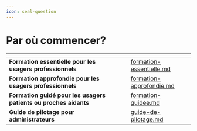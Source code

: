 ```yaml
---
icon: seal-question
---
```


# Par où commencer?



<table data-view="cards"><thead><tr><th></th><th></th><th></th><th data-hidden data-card-target data-type="content-ref"></th></tr></thead><tbody><tr><td><strong>Formation essentielle pour les usagers professionnels</strong></td><td></td><td></td><td><a href="pour-les-professionnels/formation-essentielle.md">formation-essentielle.md</a></td></tr><tr><td><strong>Formation approfondie pour les usagers professionnels</strong></td><td></td><td></td><td><a href="pour-les-professionnels/formation-approfondie.md">formation-approfondie.md</a></td></tr><tr><td><strong>Formation guidé pour les usagers patients ou proches aidants</strong></td><td></td><td></td><td><a href="pour-les-patients-et-proches-aidants/formation-guidee.md">formation-guidee.md</a></td></tr><tr><td><strong>Guide de pilotage pour administrateurs</strong></td><td></td><td></td><td><a href="pour-les-administrateurs/guide-de-pilotage.md">guide-de-pilotage.md</a></td></tr></tbody></table>
